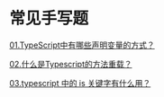 # 常见手写题

[01.TypeScript中有哪些声明变量的方式？](md/room/typescript/01)

[02.什么是Typescript的方法重载？](md/room/typescript/02)

[03.typescript 中的 is 关键字有什么用？](md/room/typescript/03)


